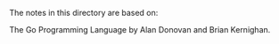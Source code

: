 The notes in this directory are based on:

The Go Programming Language by Alan Donovan and Brian Kernighan.


